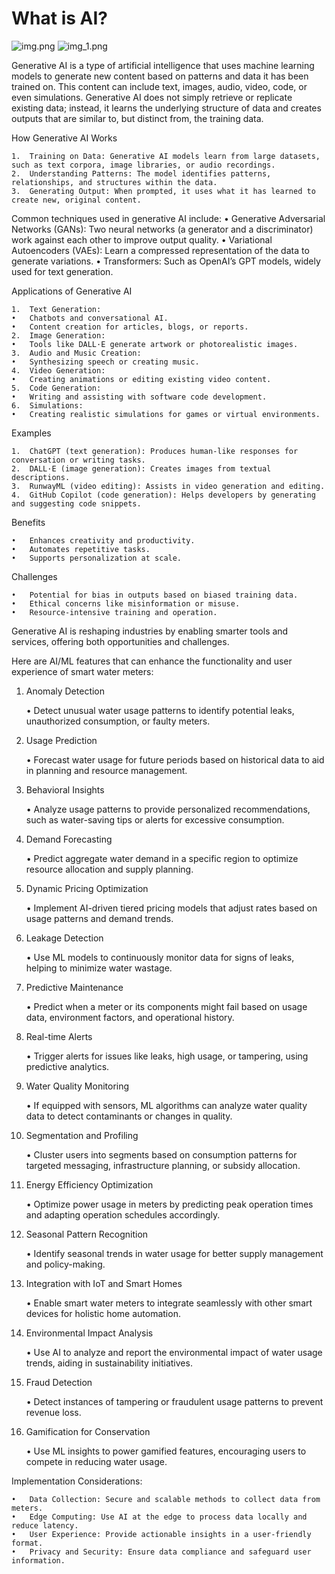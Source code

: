 # What is AI?


![img.png](img.png)
![img_1.png](img_1.png)

Generative AI is a type of artificial intelligence that uses machine learning models to generate new content based on patterns and data it has been trained on. This content can include text, images, audio, video, code, or even simulations. Generative AI does not simply retrieve or replicate existing data; instead, it learns the underlying structure of data and creates outputs that are similar to, but distinct from, the training data.

How Generative AI Works

	1.	Training on Data: Generative AI models learn from large datasets, such as text corpora, image libraries, or audio recordings.
	2.	Understanding Patterns: The model identifies patterns, relationships, and structures within the data.
	3.	Generating Output: When prompted, it uses what it has learned to create new, original content.

Common techniques used in generative AI include:
•	Generative Adversarial Networks (GANs): Two neural networks (a generator and a discriminator) work against each other to improve output quality.
•	Variational Autoencoders (VAEs): Learn a compressed representation of the data to generate variations.
•	Transformers: Such as OpenAI’s GPT models, widely used for text generation.

Applications of Generative AI

	1.	Text Generation:
	•	Chatbots and conversational AI.
	•	Content creation for articles, blogs, or reports.
	2.	Image Generation:
	•	Tools like DALL·E generate artwork or photorealistic images.
	3.	Audio and Music Creation:
	•	Synthesizing speech or creating music.
	4.	Video Generation:
	•	Creating animations or editing existing video content.
	5.	Code Generation:
	•	Writing and assisting with software code development.
	6.	Simulations:
	•	Creating realistic simulations for games or virtual environments.

Examples

	1.	ChatGPT (text generation): Produces human-like responses for conversation or writing tasks.
	2.	DALL·E (image generation): Creates images from textual descriptions.
	3.	RunwayML (video editing): Assists in video generation and editing.
	4.	GitHub Copilot (code generation): Helps developers by generating and suggesting code snippets.

Benefits

	•	Enhances creativity and productivity.
	•	Automates repetitive tasks.
	•	Supports personalization at scale.

Challenges

	•	Potential for bias in outputs based on biased training data.
	•	Ethical concerns like misinformation or misuse.
	•	Resource-intensive training and operation.

Generative AI is reshaping industries by enabling smarter tools and services, offering both opportunities and challenges.

Here are AI/ML features that can enhance the functionality and user experience of smart water meters:

1. Anomaly Detection

   •	Detect unusual water usage patterns to identify potential leaks, unauthorized consumption, or faulty meters.

2. Usage Prediction

   •	Forecast water usage for future periods based on historical data to aid in planning and resource management.

3. Behavioral Insights

   •	Analyze usage patterns to provide personalized recommendations, such as water-saving tips or alerts for excessive consumption.

4. Demand Forecasting

   •	Predict aggregate water demand in a specific region to optimize resource allocation and supply planning.

5. Dynamic Pricing Optimization

   •	Implement AI-driven tiered pricing models that adjust rates based on usage patterns and demand trends.

6. Leakage Detection

   •	Use ML models to continuously monitor data for signs of leaks, helping to minimize water wastage.

7. Predictive Maintenance

   •	Predict when a meter or its components might fail based on usage data, environment factors, and operational history.

8. Real-time Alerts

   •	Trigger alerts for issues like leaks, high usage, or tampering, using predictive analytics.

9. Water Quality Monitoring

   •	If equipped with sensors, ML algorithms can analyze water quality data to detect contaminants or changes in quality.

10. Segmentation and Profiling

    •	Cluster users into segments based on consumption patterns for targeted messaging, infrastructure planning, or subsidy allocation.

11. Energy Efficiency Optimization

    •	Optimize power usage in meters by predicting peak operation times and adapting operation schedules accordingly.

12. Seasonal Pattern Recognition

    •	Identify seasonal trends in water usage for better supply management and policy-making.

13. Integration with IoT and Smart Homes

    •	Enable smart water meters to integrate seamlessly with other smart devices for holistic home automation.

14. Environmental Impact Analysis

    •	Use AI to analyze and report the environmental impact of water usage trends, aiding in sustainability initiatives.

15. Fraud Detection

    •	Detect instances of tampering or fraudulent usage patterns to prevent revenue loss.

16. Gamification for Conservation

    •	Use ML insights to power gamified features, encouraging users to compete in reducing water usage.

Implementation Considerations:

	•	Data Collection: Secure and scalable methods to collect data from meters.
	•	Edge Computing: Use AI at the edge to process data locally and reduce latency.
	•	User Experience: Provide actionable insights in a user-friendly format.
	•	Privacy and Security: Ensure data compliance and safeguard user information.

